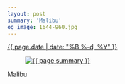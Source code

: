 ```yaml
---
layout: post
summary: 'Malibu'
og_image: 1644-960.jpg
---
```


<p>
 <time>
  <a href="/1644">
   {{ page.date | date: "%B %-d, %Y" }}
  </a>
 </time>
 <a href="/1644">
  <figure data-taken="6/4/2022">
   <img alt="{{ page.summary }}" sizes="(min-width: 700px) 50vw, calc(100vw - 2rem)" src="{{ site.assets_url }}/1644-480.jpg" srcset="{{ site.assets_url }}/1644-240.jpg 240w, {{ site.assets_url }}/1644-480.jpg 480w, {{ site.assets_url }}/1644-720.jpg 720w, {{ site.assets_url }}/1644-960.jpg 960w"/>
  </figure>
 </a>
 <span>
  Malibu
 </span>
</p>
